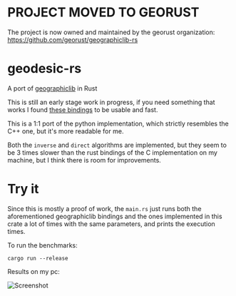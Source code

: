 # PROJECT MOVED TO GEORUST
The project is now owned and maintained by the georust organization:
https://github.com/georust/geographiclib-rs

# geodesic-rs
A port of [geographiclib](https://geographiclib.sourceforge.io/) in Rust

This is still an early stage work in progress, if you need something that works I
found [these bindings](https://github.com/savage13/geographiclib) to be usable and fast.

This is a 1:1 port of the python implementation, which strictly resembles the C++ one, but it's more readable for me.

Both the `inverse` and `direct` algorithms are implemented, but they seem to be 3 times slower than the rust bindings
of the C implementation on my machine, but I think there is room for improvements.

# Try it
Since this is mostly a proof of work, the `main.rs` just runs both the
aforementioned geographiclib bindings and the ones implemented in this crate a lot of times with the same parameters,
and prints the execution times.

To run the benchmarks:
```
cargo run --release
```

Results on my pc:

![Screenshot](images/bench.png)
